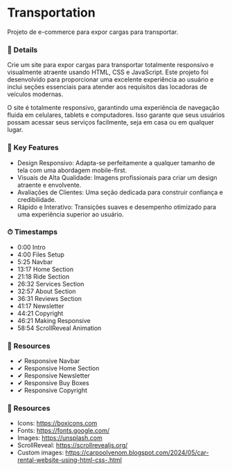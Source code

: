 # Transportation

Projeto de e-commerce para expor cargas para transportar.

### 📁 Details

Crie um site para expor cargas para transportar totalmente responsivo e visualmente atraente usando HTML, CSS e JavaScript. Este projeto foi desenvolvido para proporcionar uma excelente experiência ao usuário e inclui seções essenciais para atender aos requisitos das locadoras de veículos modernas.

O site é totalmente responsivo, garantindo uma experiência de navegação fluida em celulares, tablets e computadores. Isso garante que seus usuários possam acessar seus serviços facilmente, seja em casa ou em qualquer lugar.

### 📁 Key Features

- Design Responsivo: Adapta-se perfeitamente a qualquer tamanho de tela com uma abordagem mobile-first.
- Visuais de Alta Qualidade: Imagens profissionais para criar um design atraente e envolvente.
- Avaliações de Clientes: Uma seção dedicada para construir confiança e credibilidade.
- Rápido e Interativo: Transições suaves e desempenho otimizado para uma experiência superior ao usuário.

### ⏱ Timestamps

- 0:00 Intro
- 4:00 Files Setup
- 5:25 Navbar
- 13:17 Home Section
- 21:18 Ride Section
- 26:32 Services Section
- 32:57 About Section
- 36:31 Reviews Section
- 41:17 Newsletter
- 44:21 Copyright
- 46:21 Making Responsive
- 58:54 ScrollReveal Animation

### 📁 Resources 

- ✔ Responsive Navbar
- ✔ Responsive Home Section
- ✔ Responsive Newsletter
- ✔ Responsive Buy Boxes
- ✔ Responsive Copyright 

### 📁 Resources 

- Icons: https://boxicons.com
- Fonts: https://fonts.google.com/
- Images: https://unsplash.com
- ScrollReveal: https://scrollrevealjs.org/
- Custom images: https://carpoolvenom.blogspot.com/2024/05/car-rental-website-using-html-css-.html